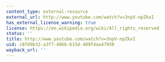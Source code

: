 ```yaml
---
content_type: external-resource
external_url: http://www.youtube.com/watch?v=3npV-npZkxI
has_external_license_warning: true
license: https://en.wikipedia.org/wiki/All_rights_reserved
status: ''
title: http://www.youtube.com/watch?v=3npV-npZkxI
uid: c8fd9b32-a3f7-406b-b15d-409f4aa47950
wayback_url: ''
---
```

